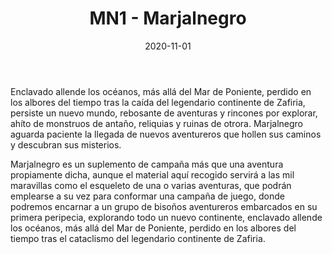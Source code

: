 ﻿---
title: MN1 - Marjalnegro
summary: Perdido en los albores del tiempo existe un nuevo mundo, rebosante de misterios y rincones por explorar, Marjalnegro espera paciente para dar a los aventureros nuevas aventuras y retos.
authors:
- Robert Conley
date: 2020-11-01
type: post
categories:
- Clásicos de la Marca
tags:
- campaña
- ambientación
- gazzeter
minlevels: "1"
maxlevels: "36"
prices: 6,00€
session: "indeterminado"
mincharacters: "4"
maxcharacters: "6"
eval: oficial
cover: "MN1-marjalnegro.jpg"
download: "MN1-marjalnegro.rar"
moreinfo: "https://tesorosdelamarca.com/producto/marjalnegro/"
license: "OGL"
draft: false

---

Enclavado allende los océanos, más allá del Mar de Poniente, perdido en los albores del tiempo tras la caída del legendario continente de Zafiria, persiste un nuevo mundo, rebosante de aventuras y rincones por explorar, ahíto de monstruos de antaño, reliquias y ruinas de otrora. Marjalnegro aguarda paciente la llegada de nuevos aventureros que hollen sus caminos y descubran sus misterios.

Marjalnegro es un suplemento de campaña más que una aventura propiamente dicha, aunque el material aquí recogido servirá a las mil maravillas como el esqueleto de una o varias aventuras, que podrán emplearse a su vez para conformar una campaña de juego, donde podremos encarnar a un grupo de bisoños aventureros embarcados en su primera peripecia, explorando todo un nuevo continente, enclavado allende los océanos, más allá del Mar de Poniente, perdido en los albores del tiempo tras el cataclismo del legendario continente de Zafiria.